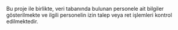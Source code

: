 Bu proje ile birlikte, veri tabanında bulunan personele ait bilgiler gösterilmekte ve ilgili personelin izin talep veya ret işlemleri kontrol edilmektedir.

